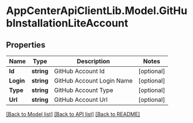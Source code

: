 # AppCenterApiClientLib.Model.GitHubInstallationLiteAccount
## Properties

Name | Type | Description | Notes
------------ | ------------- | ------------- | -------------
**Id** | **string** | GitHub Account Id | [optional] 
**Login** | **string** | GitHub Account Login Name | [optional] 
**Type** | **string** | GitHub Account Type | [optional] 
**Url** | **string** | GitHub Account Url | [optional] 

[[Back to Model list]](../README.md#documentation-for-models) [[Back to API list]](../README.md#documentation-for-api-endpoints) [[Back to README]](../README.md)

